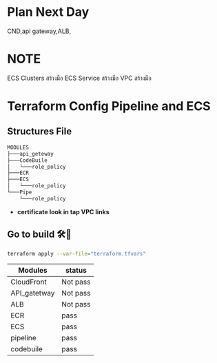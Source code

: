 # Plan Next Day
 CND,api gateway,ALB,

# NOTE
 ECS Clusters สร้างมือ
 ECS Service สร้างมือ
 VPC สร้างมือ

# Terraform Config Pipeline and ECS

## Structures File

```bash
MODULES
├───api_geteway
├───CodeBuile
│   └───role_policy
├───ECR
├───ECS
│   └───role_policy
└───Pipe
    └───role_policy
```

- **certificate look in tap VPC links**

## **Go to build** 🛠️🤯

```bash
terraform apply --var-file="terraform.tfvars"
```

| Modules      | status   |
|--------------|----------|
| CloudFront   | Not pass |
| API_gatetway | Not pass |
| ALB          | Not pass |
| ECR          | pass     |
| ECS          | pass     |
| pipeline     | pass     |
| codebuile    | pass     |
